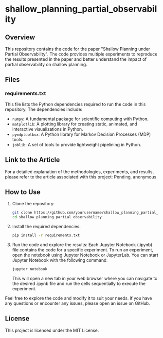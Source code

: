# shallow_planning_partial_observability
## Overview

This repository contains the code for the paper "Shallow Planning under Partial Observability". The code provides multiple experiments to reproduce the results presented in the paper and better understand the impact of partial observability on shallow planning.

## Files

### requirements.txt
This file lists the Python dependencies required to run the code in this repository. The dependencies include:
- `numpy`: A fundamental package for scientific computing with Python.
- `matplotlib`: A plotting library for creating static, animated, and interactive visualizations in Python.
- `pymdptoolbox`: A Python library for Markov Decision Processes (MDP) tools.
- `joblib`: A set of tools to provide lightweight pipelining in Python.

## Link to the Article

For a detailed explanation of the methodologies, experiments, and results, please refer to the article associated with this project: Pending, anonymous

## How to Use

1. Clone the repository:
   ```bash
   git clone https://github.com/yourusername/shallow_planning_partial_observability.git
   cd shallow_planning_partial_observability
   ```

2. Install the required dependencies:
   ```bash
   pip install -r requirements.txt
   ```

3. Run the code and explore the results:
   Each Jupyter Notebook (.ipynb) file contains the code for a specific experiment. To run an experiment, open the notebook using Jupyter Notebook or JupyterLab. You can start Jupyter Notebook with the following command:
   ```bash
   jupyter notebook
   ```
   This will open a new tab in your web browser where you can navigate to the desired .ipynb file and run the cells sequentially to execute the experiment.

Feel free to explore the code and modify it to suit your needs. If you have any questions or encounter any issues, please open an issue on GitHub.

## License

This project is licensed under the MIT License.
